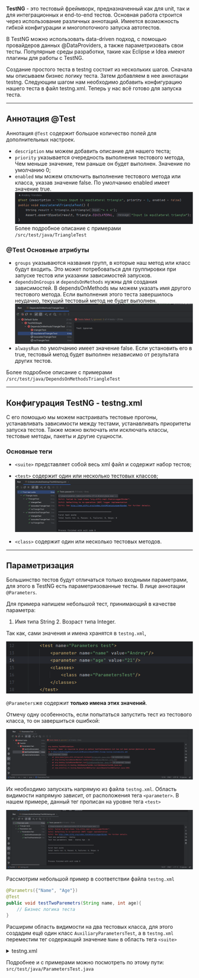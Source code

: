 **TestNG** - это тестовый фреймворк, предназначенный как для unit, так и для интеграционных и end-to-end тестов. 
Основная работа строится через использование различных аннотаций. Имеется возможность гибкой конфигурации и многопоточного запуска автотестов.

В TestNG можно использовать data-driven подход, с помощью провайдеров данных @DataProviders, а также 
параметризовать свои тесты. Популярные среды разработки, такие как Eclipse и Idea имеют плагины для работы с TestNG.

Создание простого теста в testng состоит из нескольких шагов. Сначала мы описываем бизнес логику теста. 
Затем добавляем в нее аннотации testng. Следующим шагом нам необходимо добавить конфигурацию нашего теста в файл testng.xml. Теперь у нас всё готово для запуска теста.

---
## Аннотация @Test

Аннотация `@Test` содержит большое количество полей для дополнительных настроек.

- `description` мы можем добавить описание для нашего теста;
- `priority` указывается очередность выполнения тестового метода, Чем меньше значение, тем раньше он будет выполнен. 
Значение по умолчанию 0;
- `enabled` мы можем отключить выполнение тестового метода или класса, указав значение false. По умолчанию enabled имеет значение true.
![img.png](src/main/resources/0img.png)
Более подробное описание с примерами `/src/test/java/TriangleTest` 

### @Test Основные атрибуты 

- `groups` указываются названия групп, в которые наш метод или класс будут входить. 
Это может потребоваться для группировки при запуске тестов или указании зависимостей запусков.
- `dependsOnGroups` и `dependsOnMethods` нужны для создания зависимостей. В dependsOnMethods мы можем указать 
имя другого тестового метода. Если выполнения этого теста завершилось неудачно, текущий тестовый метод не будет 
выполнен.
![img.png](src/main/resources/1img.png)
- `alwaysRun` по умолчанию имеет значение false. Если установить его в true, тестовый метод будет выполнен 
независимо от результата других тестов.

Более подробное описание с примерами `/src/test/java/DependsOnMethodsTriangleTest`

---

## Конфигурация TestNG - testng.xml

С его помощью мы можем настраивать тестовые прогоны, устанавливать зависимости между тестами, устанавливать приоритеты 
запуска тестов. Также можно включать или исключать классы, тестовые методы, пакеты и другие сущности.

### Основные теги
- `<suite>` представляет собой весь xml файл и содержит набор тестов;
- `<test>` содержит один или несколько тестовых классов;
![img.png](src/main/resources/3img.png)

- `<class>` содержит один или несколько тестовых методов.

---

## Параметризация 

Большинство тестов будут отличаться только входными параметрами, для этого в TestNG есть 
параметризованные тесты. В лице аннотации `@Parameters`. 

Для примера напишем небольшой тест, принимающий в качестве параметра:
1. Имя типа String 2. Возраст типа Integer.

Так как, сами значения и имена хранятся в `testng.xml`,

![img.png](src/main/resources/4img.png)

`@Parameters`же содержит **только имена этих значений**.

Отмечу одну особенность, если попытаться запустить тест из тестового класса, то он 
завершиться ошибкой:

![5img.png](src%2Fmain%2Fresources%2F5img.png)

Их необходимо запускать напрямую из файла `testng.xml`. Область видимости напрямую зависит, от 
расположения тега `<parameter>`. В нашем примере, данный тег прописан на уровне тега 
`<test>`

![img.png](src/main/resources/6img.png)

Рассмотрим небольшой пример в соответствии файла `testng.xml`
```java
@Parametrs({"Name", "Age"})
@Test
public void testTwoParemetrs(String name, int age){
    // Бизнес логика теста
}
```

Расширим область видимости на два тестовых класса, для этого создадим ещё один класс
`AuxiliaryParametersTest`, а в `testng.xml` переместим тег содержащий значение `Name` в область тега 
`<suite>`
<details>
    <summary>testng.xml</summary>

```
<?xml version="1.0" encoding="UTF-8"?>
<!DOCTYPE suite SYSTEM "http://testng.org/testng-1.0.dtd">
<suite name="First test suite">

    <parameter name="Name" value="Andrey"/>

    <test name="Triangle tests">
        <classes>
            <class name="TriangleTest"/>
            <!--В следствии добавления нового класса, будут запущены все тесты, в данном случае 6-->
            <class name="AnotherOneTriangleTest"/>
        </classes>
    </test>

    <test name="Parameters test">
        <parameter name="Age" value="21"/>
        <classes>
            <class name="ParametersTest"/>
        </classes>
    </test>

    <test name="Auxiliary parameters test">
        <parameter name="Temperature" value="18"/>
        <classes>
            <class name="AuxiliaryParametersTest"/>
        </classes>
    </test>
</suite>
```
</details>

Подробнее и с примерами можно посмотреть по этому пути: `src/test/java/ParametersTest.java`
